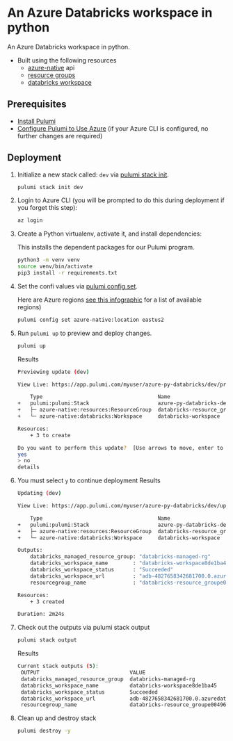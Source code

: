 # An Azure Databricks workspace in python
  An Azure Databricks workspace in python.
  
* Built using the following resources
  * [azure-native](https://www.pulumi.com/docs/reference/pkg/azure-native/) api
  * [resource groups](https://www.pulumi.com/docs/reference/pkg/azure-native/resources/resourcegroup/)
  * [databricks workspace](https://www.pulumi.com/docs/reference/pkg/azure-native/databricks/workspace/)

## Prerequisites

* [Install Pulumi](https://www.pulumi.com/docs/get-started/install/)
* [Configure Pulumi to Use Azure](https://www.pulumi.com/docs/intro/cloud-providers/azure/setup/) (if your Azure CLI is configured, no further changes are required)

## Deployment
1. Initialize a new stack called: `dev` via [pulumi stack init](https://www.pulumi.com/docs/reference/cli/pulumi_stack_init/).
    ```bash
    pulumi stack init dev
    ```

1. Login to Azure CLI (you will be prompted to do this during deployment if you forget this step):
    ```bash
    az login
    ```

1. Create a Python virtualenv, activate it, and install dependencies:

    This installs the dependent packages for our Pulumi program.

    ```bash
    python3 -m venv venv
    source venv/bin/activate
    pip3 install -r requirements.txt
    ```

1. Set the confi values via [pulumi config set](https://www.pulumi.com/docs/reference/cli/pulumi_config_set/).

   Here are Azure regions [see this infographic](https://azure.microsoft.com/en-us/global-infrastructure/regions/) for a list of available regions)

   ```bash
   pulumi config set azure-native:location eastus2
   ```
1. Run `pulumi up` to preview and deploy changes.
  
    ```bash
    pulumi up
    ```
    Results
    ```bash
    Previewing update (dev)

    View Live: https://app.pulumi.com/myuser/azure-py-databricks/dev/previews/81f53e84-a81b-4946-97a6-321e9c4b14d2

        Type                                     Name                       Plan       
    +   pulumi:pulumi:Stack                      azure-py-databricks-dev    create     
    +   ├─ azure-native:resources:ResourceGroup  databricks-resource_group  create     
    +   └─ azure-native:databricks:Workspace     databricks-workspace       create     
    
    Resources:
        + 3 to create

    Do you want to perform this update?  [Use arrows to move, enter to select, type to filter]
    yes
    > no
    details
    ```

1. You must select `y` to continue deployment
    Results
    ```bash
    Updating (dev)

    View Live: https://app.pulumi.com/myuser/azure-py-databricks/dev/updates/22

        Type                                     Name                       Status      
    +   pulumi:pulumi:Stack                      azure-py-databricks-dev    created     
    +   ├─ azure-native:resources:ResourceGroup  databricks-resource_group  created     
    +   └─ azure-native:databricks:Workspace     databricks-workspace       created     
    
    Outputs:
        databricks_managed_resource_group: "databricks-managed-rg"
        databricks_workspace_name        : "databricks-workspace8de1ba45"
        databricks_workspace_status      : "Succeeded"
        databricks_workspace_url         : "adb-4827658342681700.0.azuredatabricks.net"
        resourcegroup_name               : "databricks-resource_groupe00496f8"

    Resources:
        + 3 created

    Duration: 2m24s
    ```

1. Check out the outputs via pulumi stack output
   ```bash
   pulumi stack output
   ```
   Results
   ```bash
   Current stack outputs (5):
    OUTPUT                             VALUE
    databricks_managed_resource_group  databricks-managed-rg
    databricks_workspace_name          databricks-workspace8de1ba45
    databricks_workspace_status        Succeeded
    databricks_workspace_url           adb-4827658342681700.0.azuredatabricks.net
    resourcegroup_name                 databricks-resource_groupe00496f8
   ```

1. Clean up and destroy stack
   ```bash
   pulumi destroy -y
   ```